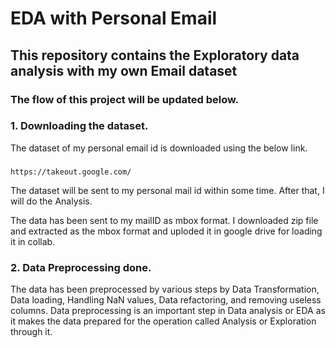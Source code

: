 # EDA with Personal Email

## This repository contains the Exploratory data analysis with my own Email dataset

### The flow of this project will be updated below.

### 1. Downloading the dataset.
The dataset of my personal email id is downloaded using the below link.
###    
    https://takeout.google.com/
  The dataset will be sent to my personal mail id within some time. After that, I will do the Analysis.

  The data has been sent to my mailID as mbox format. I downloaded zip file and extracted as the mbox format and uploded it in google drive for 
  loading it in collab.


### 2. Data Preprocessing done.
The data has been preprocessed by various steps by Data Transformation, Data loading, Handling NaN values, Data refactoring, and removing useless columns.
Data preprocessing is an important step in Data analysis or EDA as it makes the data prepared for the operation called Analysis or Exploration through it.
